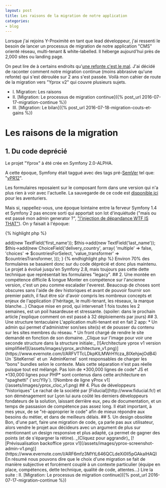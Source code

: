 ```yaml
---
layout: post
title: Les raisons de la migration de notre application
categories:
- blog
---
```


Lorsque j'ai rejoins Y-Proximité en tant que lead développeur, j'ai ressenti le besoin de lancer un processus de migration de notre application "CMS" orienté réseau, multi-tenant & white-labelled. Il héberge aujourd'hui près de 2,000 sites ou landing page.

On peut lire de à certains endroits qu'[une refonte c'est le mal](http://www.joelonsoftware.com/articles/fog0000000069.html). J'ai décidé de raconter comment notre migration continue (moins abbrasive qu'une refonte) qui s'est déroulée sur 2 ans s'est passée. Voilà mon cahier de route de la migration vers "Yprox v2" qui couvre plusieurs sujets.

* I. Migration: Les raisons
* II. [Migration: Le processus de migration continue]({% post_url 2016-07-17-migration-continue %})
* III. [Migration: Le bilan]({% post_url 2016-07-18-migration-couts-et-gains %})

# Les raisons de la migration

## 1. Du code deprécié
Le projet "Yprox" à été crée en Symfony 2.0-ALPHA. 

A cette époque, Symfony était taggué avec des tags pré-[SemVer](http://semver.org/) tel que: "[vPR12](https://github.com/symfony/symfony/releases/tag/vPR12)". 

Les formulaires reposaient sur le composant form dans une version qui n'a plus rien à voir avec l'actuelle. La sauvegarde de ce code est [disponible ici](https://github.com/Yproximite/symfony-legacy-form) pour les aventuriers.

Mais si, rappellez-vous, une époque lointaine entre la ferveur Symfony 1.4 et Symfony 2 pas encore sorti qui apportait son lot d'inquiétude ("mais ou est passé mon admin generator ?", ["l'injection de dépandance WTF IS THAT"](https://blog.elao.com/fr/dev/symfony-2-linjection-de-dependances/)). On y faisait à l'époque: 

{% highlight php %}
<?php 

public function configure()
{
    ...
    $this->add(new TextField('first_name'));
    $this->add(new TextField('last_name'));
    $this->add(new ChoiceField('delivery_country', array(
        'multiple' => false,
        'choices' => $countriesForSelect,
        'value_transformer' => $countriesTransformer,
    )));
}
{% endhighlight php %}

Environ 70% des formulaires se basaient donc sur du code déprécié et donc plus maintenu. Le projet à évolué jusqu'en Symfony 2.8, mais toujours pas cette dette technique que représentait les formulaires "legacy".

## 2. Une montée en compétence difficile & longue

Monter en compétence sur l'ancienne version, c'est un peu comme escalader l'everest. Beaucoup de choses sont obscures sans l'aide de dev historiques et avant de pouvoir fournir son premier patch, il faut être sûr d'avoir compris les nombreux concepts et enjeux de l'application (l'héritage, le multi-tenant, les réseaux, la marque blanche...)

Chaque mise en prod, qui intervenait 1 fois toutes les 2 semaines, est un poil hasardeuse et stressante. (spoiler: dans le prochain article j'explique comment on est passé à 32 déploiements par jours)

## 3. Une structure tentaculaire

L'application multi-tenant est en fait 2 app:

* Un admin qui permet d'administrer son/ses site(s) et de pousser du contenu sur les sites membres du réseau.
* Un front chargé de rendre le site demandé en fonction de son domaine.

_Clique sur l'image pour voir une seconde structure dans la structure initiale:_
[![Architecture yprox v1 version simplifiée1](/assets/images/yprox_architecture_v1.png)](https://www.evernote.com/l/ARFVTTcLDkpKlLMWrHYcza_8IXehjwjOdB4)

Un `SiteKernel` et un `AdminKernel` sont responsables de charger les "bons" bundles selon le contexte. Mais cette séparation n'est pas réelle puisque tout est mélangé.

Pas loin de *300,000 lignes de code* JS et *130,000 lignes pour PHP* sont contenus dans cette architecture en "spaghetti" (`src/Ylly`). 

![Nombre de ligne yProx v1](/assets/images/yprox_cloc_v1.png)

## 4. Plus de développeurs "historiques"
 
Le rachat de la société par [Fiducial](http://www.fiducial.fr/) et son déménagement sur Lyon lui aura coûté les derniers développeurs fondateurs de la solution, laissant derrière eux, peu de documentation, et un temps de passasion de compétence pas assez long.
Il était important, à mes yeux, de se "ré-approprier le code" afin de mieux répondre aux besoins du métier, et dans de meilleurs délais.

## 5. Un design obsolète

Bon, d'une part, faire une migration de code, ça parle pas aux utilisateur, alors vendre le projet aux décideurs avec un argument de plus sur mentionnant un design responsive et plus adapté, ça permet de gagner des points (et de s'épargner la rétine).

_(Cliquez pour aggrandir)_
[![Prévisualisation backoffice yprox v1](/assets/images/yprox-screenshot-admin-v1.png)](https://www.evernote.com/l/ARF6mfz3MYtL646QCLdeXi0lI5pGAkaIHAQ)


En résumé nous pouvons dire que le choix d'une migration se fait de manière subjective et forcément couplé à un contexte particulier (équipe en place, compétences, dette technique, qualité de code, attentes...)


Lire la suite : II. [Migration: Le processus de migration continue]({% post_url 2016-07-17-migration-continue %})
